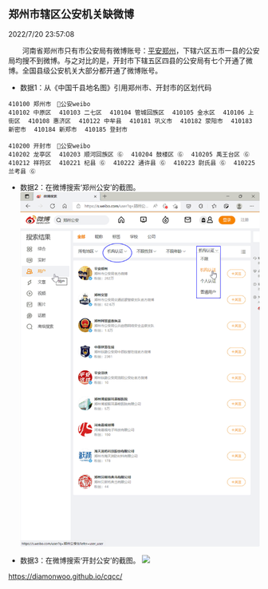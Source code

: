 郑州市辖区公安机关缺微博
------------------------
2022/7/20 23:57:08

　　河南省郑州市只有市公安局有微博账号：[平安郑州](https://weibo.com/zzgawb)，下辖六区五市一县的公安局均搜不到微博。与之对比的是，开封市下辖五区四县的公安局有七个开通了微博。全国县级公安机关大部分都开通了微博账号。

+ 数据1：从《中国千县地名图》引用郑州市、开封市的区划代码

```
410100 郑州市　🛂公安weibo
410102 中原区⠀ 410103 二七区⠀ 410104 管城回族区⠀ 410105 金水区⠀ 410106 上街区⠀ 410108 惠济区⠀ 410122 中牟县⠀ 410181 巩义市⠀ 410182 荥阳市⠀ 410183 新密市⠀ 410184 新郑市⠀ 410185 登封市⠀

410200 开封市　🛂公安weibo
410202 龙亭区⠀ 410203 顺河回族区 Ⓖ⠀ 410204 鼓楼区 Ⓖ⠀ 410205 禹王台区 Ⓖ⠀ 410212 祥符区⠀ 410221 杞县 Ⓖ⠀ 410222 通许县 Ⓖ⠀ 410223 尉氏县 Ⓖ⠀ 410225 兰考县 Ⓖ⠀
```

+ 数据2：在微博搜索‘郑州公安’的截图。
![](202207-郑州市辖区公安缺微博.png)

+ 数据3：在微博搜索‘开封公安’的截图。
![](410100-gongan-weibo-kaifeng.png)




<https://diamonwoo.github.io/cqcc/>

